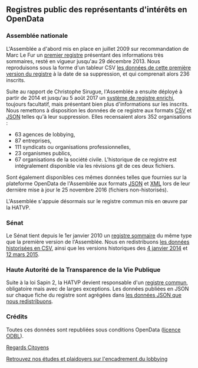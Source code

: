 ## Registres public des représentants d'intérêts en OpenData

### Assemblée nationale

L'Assemblée a d'abord mis en place en juillet 2009 sur recommandation de Marc Le Fur un [premier registre](http://www.assemblee-nationale.fr/representants-interets/liste.asp) présentant des informations très sommaires, resté en vigueur jusqu'au 29 décembre 2013. Nous reproduisons sous la forme d'un tableur CSV [les données de cette première version du registre](https://raw.github.com/regardscitoyens/registre-lobbying-AN/master/data/registre-lobbying-AN-v1-131229.csv) à la date de sa suppression, et qui comprenait alors 236 inscrits.

Suite au rapport de Christophe Sirugue, l'Assemblée a ensuite déployé à partir de 2014 et jusqu'au 5 août 2017 un [système de registre enrichi](http://www2.assemblee-nationale.fr/14/representant-d-interets/repre_interet), toujours facultatif, mais présentant bien plus d'informations sur les inscrits. Nous remettons à disposition les données de ce registre aux formats [CSV](https://raw.github.com/regardscitoyens/registre-lobbying-AN/master/data/registre-lobbying-AN-v2-170805.csv) et [JSON](https://raw.github.com/regardscitoyens/registre-lobbying-AN/master/data/registre-lobbying-AN-v2-170805.json) telles qu'à leur suppression. Elles recensaient alors 352 organisations : 
 + 63 agences de lobbying,
 + 87 entreprises,
 + 111 syndicats ou organisations professionnelles,
 + 23 organismes publics,
 + 67 organisations de la société civile.
L'historique de ce registre est intégralement disponible via les révisions git de ces deux fichiers.

Sont également disponibles ces mêmes données telles que fournies sur la plateforme OpenData de l'Assemblée aux formats [JSON](https://raw.github.com/regardscitoyens/registre-lobbying-AN/master/data/registre-lobbying-AN-v2-opendata-161125.json) et [XML](https://raw.github.com/regardscitoyens/registre-lobbying-AN/master/data/registre-lobbying-AN-v2-opendata-161125.xml) lors de leur dernière mise à jour le 25 novembre 2016 (fichiers non-historisés).

L'Assemblée s'appuie désormais sur le registre commun mis en œuvre par la HATVP.


### Sénat

Le Sénat tient depuis le 1er janvier 2010 un [registre sommaire](http://www.senat.fr/role/groupes_interet.html) du même type que la première version de l'Assemblée. Nous en redistribuons [les données historisées en CSV](https://raw.github.com/regardscitoyens/registre-lobbying-AN/master/data/registre-lobbying-Senat.csv), ainsi que les versions historiques des [4 janvier 2014](https://raw.github.com/regardscitoyens/registre-lobbying-AN/master/data/registre-lobbying-Senat-140104.csv) et [12 mars 2015](https://raw.github.com/regardscitoyens/registre-lobbying-AN/master/data/registre-lobbying-Senat-150312.csv).


### Haute Autorité de la Transparence de la Vie Publique

Suite à la loi Sapin 2, la HATVP devient responsable d'un [registre commun](http://www.hatvp.fr/le-repertoire/), obligatoire mais avec de larges exceptions. Les données publiées en JSON sur chaque fiche du registre sont agrégées dans [les données JSON que nous redistribuons](https://raw.github.com/regardscitoyens/registre-lobbying-AN/master/data/registre-lobbying-HATVP.json).


### Crédits

Toutes ces données sont republiées sous conditions OpenData ([licence ODBL](http://www.vvlibri.org/fr/licence/odbl/10/fr/legalcode)).

[Regards Citoyens](http://www.regardscitoyens.org)

[Retrouvez nos études et plaidoyers sur l'encadrement du lobbying](http://www.regardscitoyens.org/etude-sur-le-lobbying-au-parlement/)
